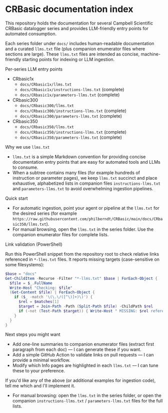 # CRBasic documentation index

This repository holds the documentation for several Campbell Scientific CRBasic datalogger series and provides LLM-friendly entry points for automated consumption.

Each series folder under `docs/` includes human-readable documentation and a curated `llms.txt` file (plus companion enumerator files where sections are large). These `llms.txt` files are intended as concise, machine-friendly starting points for indexing or LLM ingestion.

Per-series LLM entry points

- CRbasic1x
  - `docs/CRbasic1x/llms.txt`
  - `docs/CRbasic1x/instructions-llms.txt` (complete)
  - `docs/CRbasic1x/parameters-llms.txt` (complete)
- CRbasic300
  - `docs/CRbasic300/llms.txt`
  - `docs/CRbasic300/instructions-llms.txt` (complete)
  - `docs/CRbasic300/parameters-llms.txt` (complete)
- CRbasic350
  - `docs/CRbasic350/llms.txt`
  - `docs/CRbasic350/instructions-llms.txt` (complete)
  - `docs/CRbasic350/parameters-llms.txt` (complete)

Why we use `llms.txt`

- `llms.txt` is a simple Markdown convention for providing concise documentation entry points that are easy for automated tools and LLMs to consume.
- When a subtree contains many files (for example hundreds of instruction or parameter pages), we keep `llms.txt` succinct and place exhaustive, alphabetized lists in companion files `instructions-llms.txt` and `parameters-llms.txt` to avoid overwhelming ingestion pipelines.

Quick start

- For automatic ingestion, point your agent or pipeline at the `llms.txt` for the desired series (for example `https://raw.githubusercontent.com/philberndt/CRBasic/main/docs/CRbasic350/llms.txt`).
- For manual browsing, open the `llms.txt` in the series folder. Use the companion enumerator files for complete lists.

Link validation (PowerShell)

Run this PowerShell snippet from the repository root to check relative links referenced in `*-llms.txt` files. It reports missing targets (case-sensitive on some filesystems):

```powershell
$base = "docs"
Get-ChildItem -Recurse -Filter "*-llms.txt" $base | ForEach-Object {
  $file = $_.FullName
  Write-Host "Checking: $file"
  (Get-Content $file) | ForEach-Object {
    if ($_ -match '\(\.\/([^\)]+)\)') {
      $rel = $matches[1]
      $target = Join-Path -Path (Split-Path $file) -ChildPath $rel
      if (-not (Test-Path $target)) { Write-Host " MISSING: $rel referenced from $file" -ForegroundColor Red }
    }
  }
}
```

Next steps you might want

- Add one-line summaries to companion enumerator files (extract first paragraph from each doc) — I can generate these if you want.
- Add a simple GitHub Action to validate links on pull requests — I can provide a minimal workflow.
- Modify which Info pages are highlighted in each `llms.txt` — I can tune these to your preference.

If you'd like any of the above (or additional examples for ingestion code), tell me which and I'll implement it.

- For manual browsing: open the `llms.txt` in the series folder, or open the companion `instructions-llms.txt` / `parameters-llms.txt` files for the full lists.
